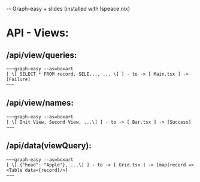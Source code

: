 -- Graph-easy + slides (installed with lspeace.nix)

# API - Views:

## /api/view/queries:

```
~~~graph-easy --as=boxart
[ \[ SELECT * FROM record, SELE..., ... \] ] - to -> [ Main.tsx ] -> [Failure]
~~~
```

## /api/view/names:

```
~~~graph-easy --as=boxart
[ \[ Init View, Second View, ...\] ] - to -> [ Bar.tsx ] -> [Success]
~~~
```

## /api/data(viewQuery):

```
~~~graph-easy --as=boxart
[ \[ {"head": "Apple"}, ...\] ] - to -> [ Grid.tsx ] -> [map(record => <Table data={record}/>]
~~~
```
